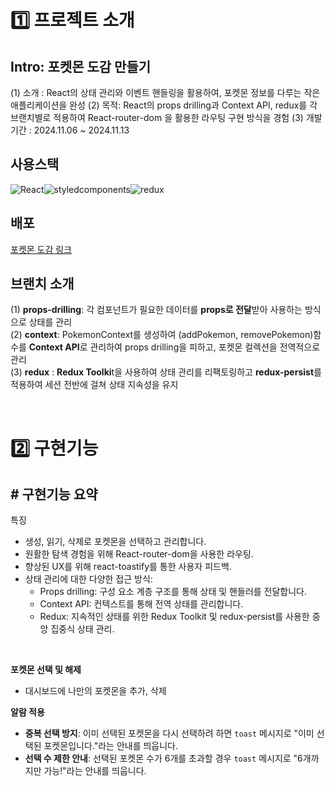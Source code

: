 # 1️⃣ 프로젝트 소개
## Intro: 포켓몬 도감 만들기
(1) 소개 : React의 상태 관리와 이벤트 핸들링을 활용하여, 포켓몬 정보를 다루는 작은 애플리케이션을 완성
(2) 목적: React의 props drilling과 Context API, redux를 각 브랜치별로 적용하여 React-router-dom 을 활용한 라우팅 구현 방식을 경험
(3) 개발기간 : 2024.11.06 ~ 2024.11.13

## 사용스택
<div style="display:flex">
  <img alt="React" src="https://img.shields.io/badge/React-61DAFB.svg?&style=for-the-badge&logo=React&logoColor=black"/>
  <img alt="styledcomponents" src="https://img.shields.io/badge/styledcomponents-DB7093.svg?&style=for-the-badge&logo=styledcomponents&logoColor=black"/>
  <img alt="redux" src="https://img.shields.io/badge/redux-764ABC.svg?style=for-the-badge&logo=redux&logoColor=black"/>
</div>

## 배포
[포켓몬 도감 링크](https://pokemon-eta-woad.vercel.app/)

## 브랜치 소개 
(1) **props-drilling**: 각 컴포넌트가 필요한 데이터를 **props로 전달**받아 사용하는 방식으로 상태를 관리 <br>
(2) **context**: PokemonContext를 생성하여 (addPokemon, removePokemon)함수를 **Context API**로 관리하여 props drilling을 피하고, 포켓몬 컬렉션을 전역적으로 관리  <br>
(3) **redux** : **Redux Toolki**t을 사용하여 상태 관리를 리팩토링하고 **redux-persist**를 적용하여 세션 전반에 걸쳐 상태 지속성을 유지  <br>

<br>

# 2️⃣ 구현기능
## # 구현기능 요약
특징
- 생성, 읽기, 삭제로 포켓몬을 선택하고 관리합니다.
- 원활한 탐색 경험을 위해 React-router-dom을 사용한 라우팅.
- 향상된 UX를 위해 react-toastify를 통한 사용자 피드백.
- 상태 관리에 대한 다양한 접근 방식:
   - Props drilling: 구성 요소 계층 구조를 통해 상태 및 핸들러를 전달합니다.
   - Context API: 컨텍스트를 통해 전역 상태를 관리합니다.
   - Redux: 지속적인 상태를 위한 Redux Toolkit 및 redux-persist를 사용한 중앙 집중식 상태 관리.

<br />

**포켓몬 선택 및 해제**
- 대시보드에 나만의 포켓몬을 추가, 삭제

**알람 적용**
- **중복 선택 방지**: 이미 선택된 포켓몬을 다시 선택하려 하면 `toast` 메시지로 "이미 선택된 포켓몬입니다."라는 안내를 띄웁니다.
- **선택 수 제한 안내**: 선택된 포켓몬 수가 6개를 초과할 경우 `toast` 메시지로 "6개까지만 가능!"라는 안내를 띄웁니다.

<br>
